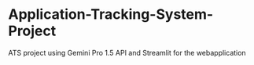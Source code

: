 # Application-Tracking-System-Project
ATS project using Gemini Pro 1.5 API and Streamlit for the webapplication
